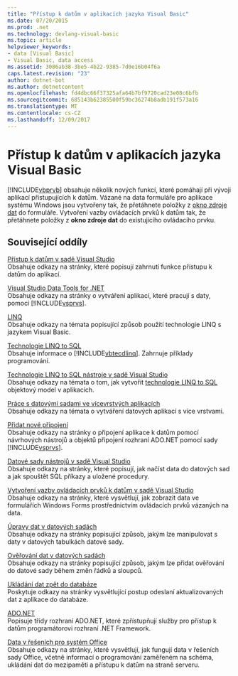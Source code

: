 ```yaml
---
title: "Přístup k datům v aplikacích jazyka Visual Basic"
ms.date: 07/20/2015
ms.prod: .net
ms.technology: devlang-visual-basic
ms.topic: article
helpviewer_keywords:
- data [Visual Basic]
- Visual Basic, data access
ms.assetid: 3086ab38-3be5-4b22-9385-7d0e16b04f6a
caps.latest.revision: "23"
author: dotnet-bot
ms.author: dotnetcontent
ms.openlocfilehash: fd4dbc66f37325afa64b7bf9720cad23e08c6bfb
ms.sourcegitcommit: 685143b62385500f59bc36274b8adb191f573a16
ms.translationtype: MT
ms.contentlocale: cs-CZ
ms.lasthandoff: 12/09/2017
---
```

# <a name="accessing-data-in-visual-basic-applications"></a>Přístup k datům v aplikacích jazyka Visual Basic
[!INCLUDE[vbprvb](~/includes/vbprvb-md.md)] obsahuje několik nových funkcí, které pomáhají při vývoji aplikací přistupujících k datům. Vázané na data formuláře pro aplikace systému Windows jsou vytvořeny tak, že přetáhnete položky z [okno zdroje dat](/visualstudio/data-tools/add-new-data-sources) do formuláře. Vytvoření vazby ovládacích prvků k datům tak, že přetáhnete položky z **okno zdroje dat** do existujícího ovládacího prvku.  
  
## <a name="related-sections"></a>Související oddíly  
 [Přístup k datům v sadě Visual Studio](/visualstudio/data-tools/)  
 Obsahuje odkazy na stránky, které popisují zahrnutí funkce přístupu k datům do aplikací.

 [Visual Studio Data Tools for .NET](/visualstudio/data-tools/visual-studio-data-tools-for-dotnet)  
 Obsahuje odkazy na stránky o vytváření aplikací, které pracují s daty, pomocí [!INCLUDE[vsprvs](~/includes/vsprvs-md.md)].  
  
 [LINQ](../../visual-basic/programming-guide/language-features/linq/index.md)  
 Obsahuje odkazy na témata popisující způsob použití technologie LINQ s jazykem Visual Basic.  
  
 [Technologie LINQ to SQL](../../../docs/framework/data/adonet/sql/linq/index.md)  
 Obsahuje informace o [!INCLUDE[vbtecdlinq](~/includes/vbtecdlinq-md.md)]. Zahrnuje příklady programování.  
  
 [Technologie LINQ to SQL nástroje v sadě Visual Studio](/visualstudio/data-tools/linq-to-sql-tools-in-visual-studio2)  
 Obsahuje odkazy na témata o tom, jak vytvořit [technologie LINQ to SQL](../../../docs/framework/data/adonet/sql/linq/index.md) objektový model v aplikacích.  
  
 [Práce s datovými sadami ve vícevrstvých aplikacích](/visualstudio/data-tools/work-with-datasets-in-n-tier-applications)  
 Obsahuje odkazy na témata o vytváření datových aplikací s více vrstvami.  
     
 [Přidat nové připojení](/visualstudio/data-tools/add-new-connections)  
 Obsahuje odkazy na stránky o připojení aplikace k datům pomocí návrhových nástrojů a objektů připojení rozhraní ADO.NET pomocí sady [!INCLUDE[vsprvs](~/includes/vsprvs-md.md)].  

 [Datové sady nástrojů v sadě Visual Studio](/visualstudio/data-tools/dataset-tools-in-visual-studio)  
 Obsahuje odkazy na stránky, které popisují, jak načíst data do datových sad a jak spouštět SQL příkazy a uložené procedury.  
  
 [Vytvoření vazby ovládacích prvků k datům v sadě Visual Studio](/visualstudio/data-tools/bind-controls-to-data-in-visual-studio)  
 Obsahuje odkazy na stránky, které vysvětlují, jak zobrazit data ve formulářích Windows Forms prostřednictvím ovládacích prvků vázaných na data.  
  
 [Úpravy dat v datových sadách](/visualstudio/data-tools/edit-data-in-datasets)  
 Obsahuje odkazy na stránky popisující způsob, jakým lze manipulovat s daty v datových tabulkách datové sady.  
  
 [Ověřování dat v datových sadách](/visualstudio/data-tools/validate-data-in-datasets)  
 Obsahuje odkazy na stránky popisující způsob, jakým lze přidat ověřování do datové sady během změn řádků a sloupců.  
  
 [Ukládání dat zpět do databáze](/visualstudio/data-tools/save-data-back-to-the-database)  
 Poskytuje odkazy na stránky vysvětlující postup odeslaní aktualizovaných dat z aplikace do databáze.  
  
 [ADO.NET](https://msdn.microsoft.com/library/e80y5yhx.aspx)  
 Popisuje třídy rozhraní ADO.NET, které zpřístupňují služby pro přístup k datům programátorovi rozhraní .NET Framework.

 [Data v řešeních pro systém Office](https://msdn.microsoft.com/library/xx069ybh)  
 Obsahuje odkazy na stránky, které vysvětlují, jak fungují data v řešeních sady Office, včetně informací o programování zaměřeném na schéma, ukládání dat do mezipaměti a přístupu k datům na straně serveru.
